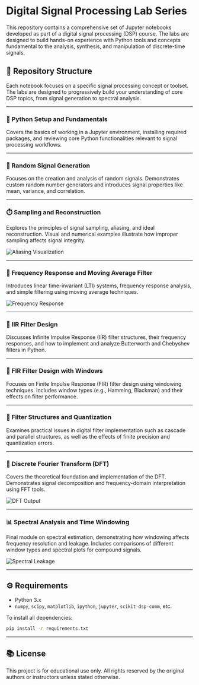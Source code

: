 # Digital Signal Processing Lab Series

This repository contains a comprehensive set of Jupyter notebooks developed as part of a digital signal processing (DSP) course. The labs are designed to build hands-on experience with Python tools and concepts fundamental to the analysis, synthesis, and manipulation of discrete-time signals.

## 📁 Repository Structure

Each notebook focuses on a specific signal processing concept or toolset. The labs are designed to progressively build your understanding of core DSP topics, from signal generation to spectral analysis.

---

### 🧰 Python Setup and Fundamentals
Covers the basics of working in a Jupyter environment, installing required packages, and reviewing core Python functionalities relevant to signal processing workflows.

---

### 🎲 Random Signal Generation
Focuses on the creation and analysis of random signals. Demonstrates custom random number generators and introduces signal properties like mean, variance, and correlation.

---

### ⏱️ Sampling and Reconstruction
Explores the principles of signal sampling, aliasing, and ideal reconstruction. Visual and numerical examples illustrate how improper sampling affects signal integrity.

![Aliasing Visualization](images/aliasing_example.png)

---

### 🔁 Frequency Response and Moving Average Filter
Introduces linear time-invariant (LTI) systems, frequency response analysis, and simple filtering using moving average techniques.

![Frequency Response](images/freq_response_ma.png)

---

### 🧮 IIR Filter Design
Discusses Infinite Impulse Response (IIR) filter structures, their frequency responses, and how to implement and analyze Butterworth and Chebyshev filters in Python.

---

### 🔳 FIR Filter Design with Windows
Focuses on Finite Impulse Response (FIR) filter design using windowing techniques. Includes window types (e.g., Hamming, Blackman) and their effects on filter performance.

---

### 🔄 Filter Structures and Quantization
Examines practical issues in digital filter implementation such as cascade and parallel structures, as well as the effects of finite precision and quantization errors.

---

### 🔬 Discrete Fourier Transform (DFT)
Covers the theoretical foundation and implementation of the DFT. Demonstrates signal decomposition and frequency-domain interpretation using FFT tools.

![DFT Output](images/dft_example.png)

---

### 📊 Spectral Analysis and Time Windowing
Final module on spectral estimation, demonstrating how windowing affects frequency resolution and leakage. Includes comparisons of different window types and spectral plots for compound signals.

![Spectral Leakage](images/spectral_leakage.png)

---

## ⚙️ Requirements
- Python 3.x  
- `numpy`, `scipy`, `matplotlib`, `ipython`, `jupyter`, `scikit-dsp-comm`, etc.

To install all dependencies:
```bash
pip install -r requirements.txt
```

---

## 📚 License
This project is for educational use only. All rights reserved by the original authors or instructors unless stated otherwise.
